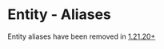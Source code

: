 # Entity - Aliases

Entity aliases have been removed in [1.21.20+](https://feedback.minecraft.net/hc/en-us/articles/29110275666957-Minecraft-1-21-20-Bedrock)
